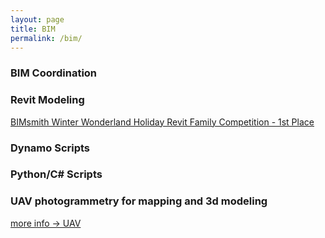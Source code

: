 ```yaml
---
layout: page
title: BIM
permalink: /bim/
---
```


### BIM Coordination


### Revit Modeling
[BIMsmith Winter Wonderland Holiday Revit Family Competition - 1st Place](https://w7k.pl/BIMSmith-Winter/)


### Dynamo Scripts


### Python/C# Scripts 


### UAV photogrammetry for mapping and 3d modeling

[more info -> UAV](https://w7k.pl/uav/)
